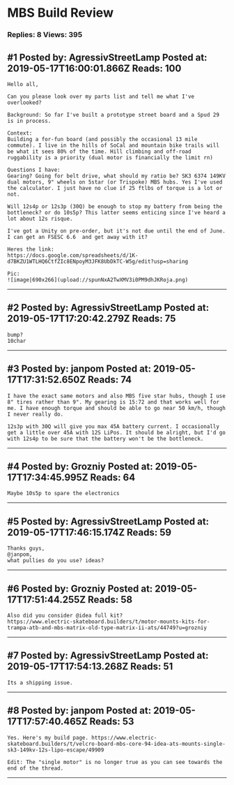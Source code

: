 # MBS Build Review

### Replies: 8 Views: 395

## \#1 Posted by: AgressivStreetLamp Posted at: 2019-05-17T16:00:01.866Z Reads: 100

```
Hello all,

Can you please look over my parts list and tell me what I've overlooked?

Background: So far I've built a prototype street board and a Spud 29 is in process.

Context:
Building a for-fun board (and possibly the occasional 13 mile commute). I live in the hills of SoCal and mountain bike trails will be what it sees 80% of the time. Hill climbing and off-road ruggability is a priority (dual motor is financially the limit rn)

Questions I have: 
Gearing? Going for belt drive, what should my ratio be? SK3 6374 149KV dual motors, 9" wheels on 5star (or Trispoke) MBS hubs. Yes I've used the calculator. I just have no clue if 25 ftlbs of torque is a lot or not. 

Will 12s4p or 12s3p (30Q) be enough to stop my battery from being the bottleneck? or do 10s5p? This latter seems enticing since I've heard a lot about 12s risque.

I've got a Unity on pre-order, but it's not due until the end of June.  I can get an FSESC 6.6  and get away with it?

Heres the link: 
https://docs.google.com/spreadsheets/d/1K-d7BKZU1WTLHQ6CtfZIc8ENpoyM3JFK8UbDkTC-W5g/edit?usp=sharing
 
Pic:
![image|690x266](upload://spunNxA2TwXMV3i0PM9dhJKRoja.png)
```

---
## \#2 Posted by: AgressivStreetLamp Posted at: 2019-05-17T17:20:42.279Z Reads: 75

```
bump?
10char
```

---
## \#3 Posted by: janpom Posted at: 2019-05-17T17:31:52.650Z Reads: 74

```
I have the exact same motors and also MBS five star hubs, though I use 8" tires rather than 9". My gearing is 15:72 and that works well for me. I have enough torque and should be able to go near 50 km/h, though I never really do.

12s3p with 30Q will give you max 45A battery current. I occasionally get a little over 45A with 12S LiPos. It should be alright, but I'd go with 12s4p to be sure that the battery won't be the bottleneck.
```

---
## \#4 Posted by: Grozniy Posted at: 2019-05-17T17:34:45.995Z Reads: 64

```
Maybe 10s5p to spare the electronics
```

---
## \#5 Posted by: AgressivStreetLamp Posted at: 2019-05-17T17:46:15.174Z Reads: 59

```
Thanks guys,
@janpom,
what pullies do you use? ideas?
```

---
## \#6 Posted by: Grozniy Posted at: 2019-05-17T17:51:44.255Z Reads: 58

```
Also did you consider @idea full kit?
https://www.electric-skateboard.builders/t/motor-mounts-kits-for-trampa-atb-and-mbs-matrix-old-type-matrix-ii-ats/44749?u=grozniy
```

---
## \#7 Posted by: AgressivStreetLamp Posted at: 2019-05-17T17:54:13.268Z Reads: 51

```
Its a shipping issue.
```

---
## \#8 Posted by: janpom Posted at: 2019-05-17T17:57:40.465Z Reads: 53

```
Yes. Here's my build page. https://www.electric-skateboard.builders/t/velcro-board-mbs-core-94-idea-ats-mounts-single-sk3-149kv-12s-lipo-escape/49909

Edit: The "single motor" is no longer true as you can see towards the end of the thread.
```

---
